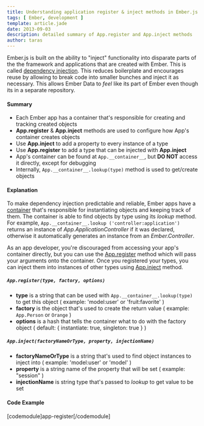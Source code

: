 ```yaml
---
title: Understanding application register & inject methods in Ember.js
tags: [ Ember, development ]
template: article.jade
date: 2013-09-03
description: detailed summary of App.register and App.inject methods
author: taras
---
```


Ember.js is built on the ability to "inject" functionality into disparate parts of the the framework and applications that are created with Ember. This is called [dependency injection](http://en.wikipedia.org/wiki/Dependency_injection). This reduces boilerplate and encourages reuse by allowing to break code into smaller bunches and inject it as necessary. This allows Ember Data to *feel* like its part of Ember even though its in a separate repository.


<span class="more"></span>

#### Summary

- Each Ember app has a container that's responsible for creating and tracking created objects
- **App.register** & **App.inject** methods are used to configure how App's container creates objects
- Use **App.inject** to add a property to every instance of a type
- Use **App.register** to add a type that can be injected with **App.inject**
- App's container can be found at ```App.__container__```, but **DO NOT** access it directly, except for debugging
- Internally, ```App.__container__.lookup(type)``` method is used  to get/create objects

#### Explanation

To make dependency injection predictable and reliable, Ember apps have a [container](https://github.com/emberjs/ember.js/blob/master/packages/container/lib/main.js) that's responsible for instantiating objects and keeping track of them. The container is able to find objects by type using its *lookup* method. For example, ```App.__container__.lookup ('controller:application')``` returns an instance of *App.ApplicationController* if it was declared, otherwise it automatically generates an instance from an *Ember.Controller*.

As an app developer, you're discouraged from accessing your app's container directly, but you can use the [App.register](#App.register) method which will pass your arguments onto the container. Once you registered your types, you can inject them into instances of other types using [App.inject](#App.inject) method.

<span id="App.register"></span>
##### ```App.register(type, factory, options)```

- **type** is a string that can be used with ```App.__container__.lookup(type)``` to get this object ( example: 'model:user' or 'fruit:favorite' )
- **factory** is the object that's used to create the return value ( example: ```App.Person``` or ```Orange``` )
- **options** is a hash that tells the container what to do with the factory object ( default: { instantiate: true, singleton: true } )

##### ```App.inject(factoryNameOrType, property, injectionName)```

- **factoryNameOrType** is a string that's used to find object instances to inject into ( example: 'model:user' or 'model' )
- **property** is a string name of the property that will be set ( example: "session" )
- **injectionName** is string type that's passed to *lookup* to get value to be set

#### Code Example

[codemodule]app-register[/codemodule]